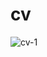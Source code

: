 # cv
![cv-1](https://github.com/waterfirst/cv/assets/40909985/c6909672-8aba-4c2b-97f8-3e2561bd17cb)

